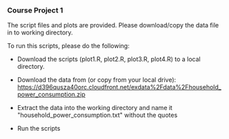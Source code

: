 ### Course Project 1

The script files and plots are provided. Please download/copy the data file in to working directory.

To run this scripts, please do the following:

* Download the scripts (plot1.R, plot2.R, plot3.R, plot4.R) to a local directory.

* Download the data from (or copy from your local drive):
https://d396qusza40orc.cloudfront.net/exdata%2Fdata%2Fhousehold_power_consumption.zip

* Extract the data into the working directory and name it "household_power_consumption.txt" without the quotes

* Run the scripts
